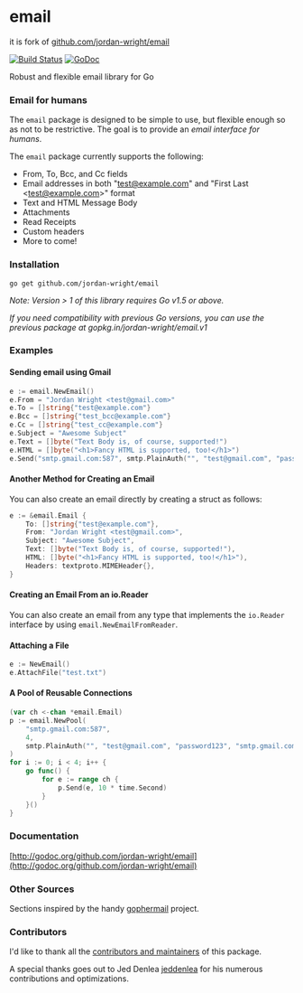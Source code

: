 email
=====

it is fork of [github.com/jordan-wright/email](github.com/jordan-wright/email)

[![Build Status](https://travis-ci.org/jordan-wright/email.png?branch=master)](https://travis-ci.org/jordan-wright/email) [![GoDoc](https://godoc.org/github.com/jordan-wright/email?status.svg)](https://godoc.org/github.com/jordan-wright/email)

Robust and flexible email library for Go

### Email for humans
The ```email``` package is designed to be simple to use, but flexible enough so as not to be restrictive. The goal is to provide an *email interface for humans*.

The ```email``` package currently supports the following:
*  From, To, Bcc, and Cc fields
*  Email addresses in both "test@example.com" and "First Last &lt;test@example.com&gt;" format
*  Text and HTML Message Body
*  Attachments
*  Read Receipts
*  Custom headers
*  More to come!

### Installation
```go get github.com/jordan-wright/email```

*Note: Version > 1 of this library requires Go v1.5 or above.*

*If you need compatibility with previous Go versions, you can use the previous package at gopkg.in/jordan-wright/email.v1*

### Examples
#### Sending email using Gmail
```go
e := email.NewEmail()
e.From = "Jordan Wright <test@gmail.com>"
e.To = []string{"test@example.com"}
e.Bcc = []string{"test_bcc@example.com"}
e.Cc = []string{"test_cc@example.com"}
e.Subject = "Awesome Subject"
e.Text = []byte("Text Body is, of course, supported!")
e.HTML = []byte("<h1>Fancy HTML is supported, too!</h1>")
e.Send("smtp.gmail.com:587", smtp.PlainAuth("", "test@gmail.com", "password123", "smtp.gmail.com"))
```

#### Another Method for Creating an Email
You can also create an email directly by creating a struct as follows:
```go
e := &email.Email {
	To: []string{"test@example.com"},
	From: "Jordan Wright <test@gmail.com>",
	Subject: "Awesome Subject",
	Text: []byte("Text Body is, of course, supported!"),
	HTML: []byte("<h1>Fancy HTML is supported, too!</h1>"),
	Headers: textproto.MIMEHeader{},
}
```

#### Creating an Email From an io.Reader
You can also create an email from any type that implements the ```io.Reader``` interface by using ```email.NewEmailFromReader```.

#### Attaching a File
```go
e := NewEmail()
e.AttachFile("test.txt")
```

#### A Pool of Reusable Connections
```go
(var ch <-chan *email.Email)
p := email.NewPool(
	"smtp.gmail.com:587",
	4,
	smtp.PlainAuth("", "test@gmail.com", "password123", "smtp.gmail.com"),
)
for i := 0; i < 4; i++ {
	go func() {
		for e := range ch {
			p.Send(e, 10 * time.Second)
		}
	}()
}
```

### Documentation
[http://godoc.org/github.com/jordan-wright/email](http://godoc.org/github.com/jordan-wright/email)

### Other Sources
Sections inspired by the handy [gophermail](https://github.com/jpoehls/gophermail) project.

### Contributors
I'd like to thank all the [contributors and maintainers](https://github.com/jordan-wright/email/graphs/contributors) of this package.

A special thanks goes out to Jed Denlea [jeddenlea](https://github.com/jeddenlea) for his numerous contributions and optimizations.
